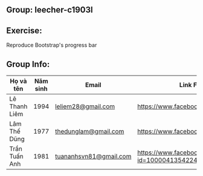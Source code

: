 ## Group: leecher-c1903l
## Exercise:
Reproduce Bootstrap's progress bar

## Group Info:

Họ và tên        | Năm sinh      | Email                  | Link Facebook
------------     | ------------- | -----------------      | ------------
Lê Thanh Liêm    | 1994          | leliem28@gmail.com     | https://www.facebook.com/linh.phong.9235
Lâm Thế Dũng     | 1977          | thedunglam@gmail.com   | https://www.facebook.com/Dung.LinShi
Trần Tuấn Anh    | 1981          | tuananhsvn81@gmail.com | https://www.facebook.com/profile.php?id=100004135422482

